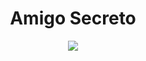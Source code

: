 <h1 align="center"> Amigo Secreto </h1>
<p align="center">
<img loading="lazy" src="http://img.shields.io/static/v1?label=STATUS&message=CONCLUDED&color=GREEN&style=for-the-badge"/>
</p>
